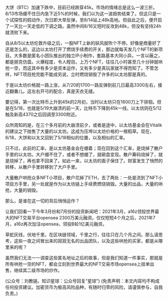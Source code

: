 
大饼（BTC）加速下跌中，目前已经跌穿45k。市场的情绪总是这么一波三折。8/13市场绷不住日内急下近5%的时候，我们以为这一波趋势结束了。但这只是一个试探性的假动作，次日即大举反弹，至8/14站上48k高地。但自此之后，便开启了一天比一天走低的下调之路。虽然中间8/16又短时反攻到48k，但没有坚持24h就溃败下来。

自从8/5以太坊伦敦升级之后，一股NFT上新的妖风就吹个不停。好像是商量好了还是怎么的，这边以太坊打开了燃烧手续费的开关，那边就每天发几个NFT的新项目。大多数是匿名小团队推出的独立IP小制作，套路基本大同小异。一言以蔽之，都是朋克仿盘。火爆程度，令人瞠目。上万个NFT，往往几小时甚至几十分钟就哄抢一空，而这其中有多少是资本运作，又有多少是真玩家就不得而知了。不管怎样，NFT项目抢完能不能成另说，立时燃烧销毁了许多的以太坊那是真的。

于是以太坊价格就一路上涨，从7/20的1700一路反弹到前几日最高3300左右，接近翻番儿。这左右开弓的配合，真是天衣无缝。

要记得，第一次比特币上升到45k的2月初，当时以太坊只在1600刀上下徘徊。但是在5/18，也就是5/19大崩溃的前一天，比特币下降到45k一线，以太坊则在5/12触及新高4370之后回调至3300附近。

众所周知的是，在三个多月前的大崩溃前夕，或者是途中，以太坊基金会在Vitalik的建议之下抛售了大量的以太坊。这成为压垮以太坊价格的一根稻草。现在，8/18，大饼和以太又回到了5/18相似的位置，以及相似的汇率。

只不过，此前的汇率，是以太坊基金会在绷着；现在回到这个汇率，是烧掉了散户手里的以太坊。大户绷不住了，或者不想绷了，就砸盘变现。散户筹码烧掉了，就是烧掉了，再也拿不回来了。如此一来，以太坊的面子保住了。财富发生了悄然的转移，从散户手里转移到了大户手里。

大量散户哄抢众多NFT小项目，散户花掉了ETH，去了两处：一处是流到了NFT小项目方手里，另一处就是作为以太坊链上手续费燃烧销毁。大量的出品，大量的哄抢，大量的销毁。

那么，是谁在这一切的背后悄悄运作？

让我们回看一下今年3月份和7月份的投资新闻吧：2021年3月，a16z领投世界最大的NFT交易平台opensea 2300万美元融资。仅仅短短4个月之后，2021年7月，a16z再次加注opensea，领投B轮1亿美元融资。

草蛇灰线，伏地千里。在区块链领域，千里之行，往往只在几个月之间。那么请思考，这些一夜之间冒出来的寂寂无名的出品团队，以及这些哄抢的买家，都是从哪里来的呢？

虽然我们无法一一调查这些匿名地址之后的故事，但是我们知道一件事实，那就是所有哄抢一空的NFT，都会立刻到世界最大的NFT交易市场opensea上挂单出售，继续其二级市场的炒作。

(公众号：刘教链。知识星球：公众号回复“星球”)
(免责声明：本文内容均不构成任何投资建议。加密货币为极高风险品种，有随时归零的风险，请谨慎参与，自我负责。)